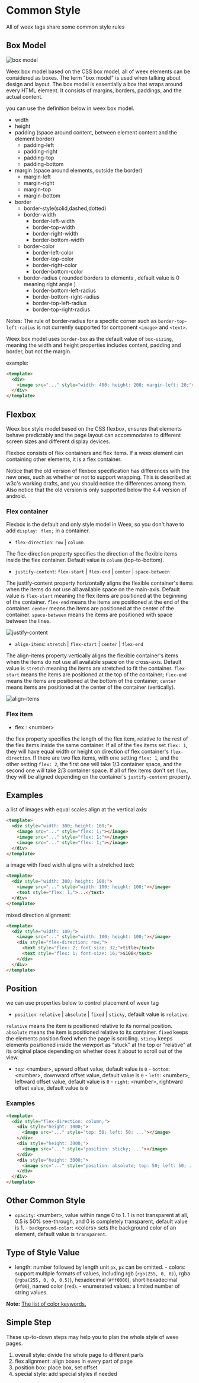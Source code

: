 # Common Style

All of weex tags share some common style rules

## Box Model

![box model](http://www.codeproject.com/KB/HTML/567385/boxmodel-image.png)

Weex box model based on the CSS box model, all of weex elements can be
considered as boxes.  The term "box model" is used when talking about design
and layout. The box model is essentially a box that wraps around every HTML
element. It consists of margins, borders, paddings, and the actual content.

you can use the definition below in weex box model.

- width
- height
- padding (space around content, between element content and the element border)
  - padding-left
  - padding-right
  - padding-top
  - padding-bottom
- margin (space around elements, outside the border)
  - margin-left
  - margin-right
  - margin-top
  - margin-bottom
- border
  - border-style(solid,dashed,dotted)
  - border-width
    - border-left-width
    - border-top-width
    - border-right-width
    - border-bottom-width
  - border-color
    - border-left-color
    - border-top-color
    - border-right-color
    - border-bottom-color
  - border-radius  ( rounded borders to elements , default value is 0 meaning right angle )
    - border-bottom-left-radius
    - border-bottom-right-radius
    - border-top-left-radius
    - border-top-right-radius

Notes: The rule of border-radius for a specific corner such as `border-top-left-radius` is not currently supported for component `<image>` and `<text>`.

Weex box model uses `border-box` as the default value of `box-sizing`,
meaning the width and height properties includes content, padding and
border, but not the margin.

example:

```html
<template>
  <div>
    <image src="..." style="width: 400; height: 200; margin-left: 20;"></image>
  </div>
</template>
```

## Flexbox

Weex box style model based on the CSS flexbox, ensures that elements behave
predictably and the page layout can accommodates to different screen sizes
and different display devices.

Flexbox consists of flex containers and flex items. If a weex element can
containing other elements, it is a flex container.

Notice that the old version of flexbox specification has differences with
the new ones, such as whether or not to support wrapping. This is described
at w3c's working drafts, and you should notice the differences among
them. Also notice that the old version is only supported below the 4.4
version of android.

### Flex container

Flexbox is the default and only style model in Weex, so you don't have to
add `display: flex;` in a container.

- `flex-direction`: `row` | `column`

The flex-direction property specifies the direction of the flexible items
inside the flex container. Default value is `column` (top-to-bottom).

- `justify-content`: `flex-start` | `flex-end` | `center` | `space-between`

The justify-content property horizontally aligns the flexible container's
items when the items do not use all available space on the
main-axis. Default value is `flex-start` meaning the flex items are
positioned at the beginning of the container. `flex-end` means the items are
positioned at the end of the container. `center` means the items are
positioned at the center of the container. `space-between` means the items
are positioned with space between the lines.

![justify-content](http://www.w3.org/TR/css3-flexbox/images/flex-pack.svg)

- `align-items`: `stretch` | `flex-start` | `center` | `flex-end`

The align-items property vertically aligns the flexible container's items
when the items do not use all available space on the cross-axis. Default
value is `stretch` meaning the items are stretched to fit the
container. `flex-start` means the items are positioned at the top of the
container; `flex-end` means the items are positioned at the bottom of the
container; `center` means items are positioned at the center of the
container (vertically).

![align-items](http://gtms02.alicdn.com/tps/i2/TB1VnHKMXXXXXcEaXXXDldN_pXX-1018-502.jpg)

### Flex item

- flex : &lt;number&gt;

the flex property specifies the length of the flex item, relative to the
rest of the flex items inside the same container.  If all of the flex items
set `flex: 1`, they will have equal width or height on direction of flex
container's `flex-direction`. If there are two flex items, with one setting
`flex: 1`, and the other setting `flex: 2`, the first one will take 1/3
container space, and the second one will take 2/3 container space. If all of
flex items don't set `flex`, they will be aligned depending on the
container's `justify-content` property.


## Examples

a list of images with equal scales align at the vertical axis:

```html
<template>
  <div style="width: 300; height: 100;">
    <image src="..." style="flex: 1;"></image>
    <image src="..." style="flex: 1;"></image>
    <image src="..." style="flex: 1;"></image>
  </div>
</template>
```

a image with fixed width aligns with a stretched text:

```html
<template>
  <div style="width: 300; height: 100;">
    <image src="..." style="width: 100; height: 100;"></image>
    <text style="flex: 1;">...</text>
  </div>
</template>
```

mixed direction alignment:

```html
<template>
  <div style="width: 100;">
    <image src="..." style="width: 100; height: 100;"></image>
    <div style="flex-direction: row;">
      <text style="flex: 2; font-size: 32;">title</text>
      <text style="flex: 1; font-size: 16;">$100</text>
    </div>
  </div>
</template>
```

## Position

we can use properties below to control placement of weex tag

- `position`: `relative` | `absolute` | `fixed` | `sticky`, default value is
`relative`.

`relative` means the item is positioned relative to its normal
position. `absolute` means the item is positioned relative to its
container. `fixed` keeps the elements position fixed when the page is
scrolling. `sticky` keeps elements positioned inside the viewport as "stuck"
at the top or "relative" at its original place depending on whether does it
about to scroll out of the view.

- `top`: &lt;number&gt;, upward offset value, default value is `0` -
`bottom`: &lt;number&gt;, downward offset value, default value is `0` -
`left`: &lt;number&gt;, leftward offset value, default value is `0` -
`right`: &lt;number&gt;, rightward offset value, default value is `0`

### Examples

```html
<template>
  <div style="flex-direction: column;">
    <div style="height: 3000;">
      <image src="..." style="top: 50; left: 50; ..."></image>
    </div>
    <div style="height: 3000;">
      <image src="..." style="position: sticky; ..."></image>
    </div>
    <div style="height: 3000;">
      <image src="..." style="position: absolute; top: 50; left: 50; ..."></image>
    </div>
  </div>
</template>
```

## Other Common Style

- `opacity`: &lt;number&gt;, value within range 0 to 1. 1 is not transparent
at all, 0.5 is 50% see-through, and 0 is completely transparent, default
value is 1.  - `background-color`: &lt;colors&gt; sets the background color
of an element, default value is `transparent`.

## Type of Style Value

- length: number followed by length unit `px`, `px` can be omitted.  -
colors: support multiple formats of values, including rgb (`rgb(255, 0,
0)`), rgba (`rgba(255, 0, 0, 0.5)`), hexadecimal (`#ff0000`), short
hexadecimal (`#f00`), named color (`red`).  - enumerated values: a limited
number of string values.

**Note:** [The list of color keywords.](./color-names.md)

## Simple Step

These up-to-down steps may help you to plan the whole style of weex pages.

1. overall style: divide the whole page to different parts
2. flex alignment: align boxes in every part of page
3. position box: place box, set offset
4. special style: add special styles if needed



